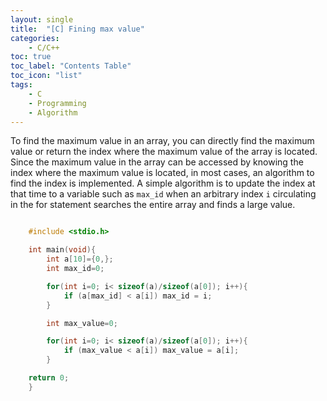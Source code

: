 ```yaml
---
layout: single
title:  "[C] Fining max value"
categories:
    - C/C++
toc: true
toc_label: "Contents Table"
toc_icon: "list"
tags: 
    - C
    - Programming
    - Algorithm
---
```



To find the maximum value in an array, you can directly find the maximum value or return the index where the maximum value of the array is located. Since the maximum value in the array can be accessed by knowing the index where the maximum value is located, in most cases, an algorithm to find the index is implemented. A simple algorithm is to update the index at that time to a variable such as `max_id` when an arbitrary index `i` circulating in the for statement searches the entire array and finds a large value.



```c

    #include <stdio.h>

    int main(void){
        int a[10]={0,};
        int max_id=0;

        for(int i=0; i< sizeof(a)/sizeof(a[0]); i++){
            if (a[max_id] < a[i]) max_id = i; 
        }

        int max_value=0;

        for(int i=0; i< sizeof(a)/sizeof(a[0]); i++){
            if (max_value < a[i]) max_value = a[i];
        }

    return 0;
    }

```
